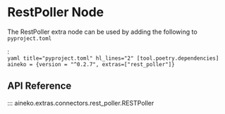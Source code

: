 # RestPoller Node

The RestPoller extra node can be used by adding the following to `pyproject.toml`

:   
    ```yaml title="pyproject.toml" hl_lines="2"
    [tool.poetry.dependencies]
    aineko = {version = "^0.2.7", extras=["rest_poller"]}
    ```

## API Reference

::: aineko.extras.connectors.rest_poller.RESTPoller
